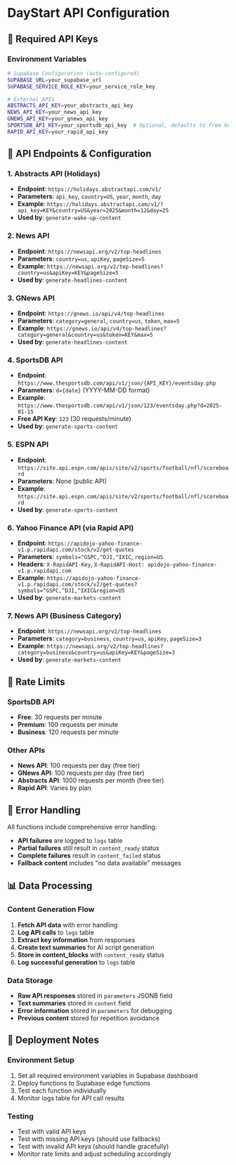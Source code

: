 # DayStart API Configuration

## 🔑 Required API Keys

### **Environment Variables**

```bash
# Supabase Configuration (auto-configured)
SUPABASE_URL=your_supabase_url
SUPABASE_SERVICE_ROLE_KEY=your_service_role_key

# External APIs
ABSTRACTS_API_KEY=your_abstracts_api_key
NEWS_API_KEY=your_news_api_key
GNEWS_API_KEY=your_gnews_api_key
SPORTSDB_API_KEY=your_sportsdb_api_key  # Optional, defaults to free key '123'
RAPID_API_KEY=your_rapid_api_key
```

## 📡 API Endpoints & Configuration

### **1. Abstracts API (Holidays)**
- **Endpoint**: `https://holidays.abstractapi.com/v1/`
- **Parameters**: `api_key`, `country=US`, `year`, `month`, `day`
- **Example**: `https://holidays.abstractapi.com/v1/?api_key=KEY&country=US&year=2025&month=12&day=25`
- **Used by**: `generate-wake-up-content`

### **2. News API**
- **Endpoint**: `https://newsapi.org/v2/top-headlines`
- **Parameters**: `country=us`, `apiKey`, `pageSize=5`
- **Example**: `https://newsapi.org/v2/top-headlines?country=us&apiKey=KEY&pageSize=5`
- **Used by**: `generate-headlines-content`

### **3. GNews API**
- **Endpoint**: `https://gnews.io/api/v4/top-headlines`
- **Parameters**: `category=general`, `country=us`, `token`, `max=5`
- **Example**: `https://gnews.io/api/v4/top-headlines?category=general&country=us&token=KEY&max=5`
- **Used by**: `generate-headlines-content`

### **4. SportsDB API**
- **Endpoint**: `https://www.thesportsdb.com/api/v1/json/{API_KEY}/eventsday.php`
- **Parameters**: `d={date}` (YYYY-MM-DD format)
- **Example**: `https://www.thesportsdb.com/api/v1/json/123/eventsday.php?d=2025-01-15`
- **Free API Key**: `123` (30 requests/minute)
- **Used by**: `generate-sports-content`

### **5. ESPN API**
- **Endpoint**: `https://site.api.espn.com/apis/site/v2/sports/football/nfl/scoreboard`
- **Parameters**: None (public API)
- **Example**: `https://site.api.espn.com/apis/site/v2/sports/football/nfl/scoreboard`
- **Used by**: `generate-sports-content`

### **6. Yahoo Finance API (via Rapid API)**
- **Endpoint**: `https://apidojo-yahoo-finance-v1.p.rapidapi.com/stock/v2/get-quotes`
- **Parameters**: `symbols=^GSPC,^DJI,^IXIC`, `region=US`
- **Headers**: `X-RapidAPI-Key`, `X-RapidAPI-Host: apidojo-yahoo-finance-v1.p.rapidapi.com`
- **Example**: `https://apidojo-yahoo-finance-v1.p.rapidapi.com/stock/v2/get-quotes?symbols=^GSPC,^DJI,^IXIC&region=US`
- **Used by**: `generate-markets-content`

### **7. News API (Business Category)**
- **Endpoint**: `https://newsapi.org/v2/top-headlines`
- **Parameters**: `category=business`, `country=us`, `apiKey`, `pageSize=3`
- **Example**: `https://newsapi.org/v2/top-headlines?category=business&country=us&apiKey=KEY&pageSize=3`
- **Used by**: `generate-markets-content`

## 🔄 Rate Limits

### **SportsDB API**
- **Free**: 30 requests per minute
- **Premium**: 100 requests per minute
- **Business**: 120 requests per minute

### **Other APIs**
- **News API**: 100 requests per day (free tier)
- **GNews API**: 100 requests per day (free tier)
- **Abstracts API**: 1000 requests per month (free tier)
- **Rapid API**: Varies by plan

## 🚨 Error Handling

All functions include comprehensive error handling:
- **API failures** are logged to `logs` table
- **Partial failures** still result in `content_ready` status
- **Complete failures** result in `content_failed` status
- **Fallback content** includes "no data available" messages

## 📊 Data Processing

### **Content Generation Flow**
1. **Fetch API data** with error handling
2. **Log API calls** to `logs` table
3. **Extract key information** from responses
4. **Create text summaries** for AI script generation
5. **Store in content_blocks** with `content_ready` status
6. **Log successful generation** to `logs` table

### **Data Storage**
- **Raw API responses** stored in `parameters` JSONB field
- **Text summaries** stored in `content` field
- **Error information** stored in `parameters` for debugging
- **Previous content** stored for repetition avoidance

## 🔧 Deployment Notes

### **Environment Setup**
1. Set all required environment variables in Supabase dashboard
2. Deploy functions to Supabase edge functions
3. Test each function individually
4. Monitor logs table for API call results

### **Testing**
- Test with valid API keys
- Test with missing API keys (should use fallbacks)
- Test with invalid API keys (should handle gracefully)
- Monitor rate limits and adjust scheduling accordingly 
